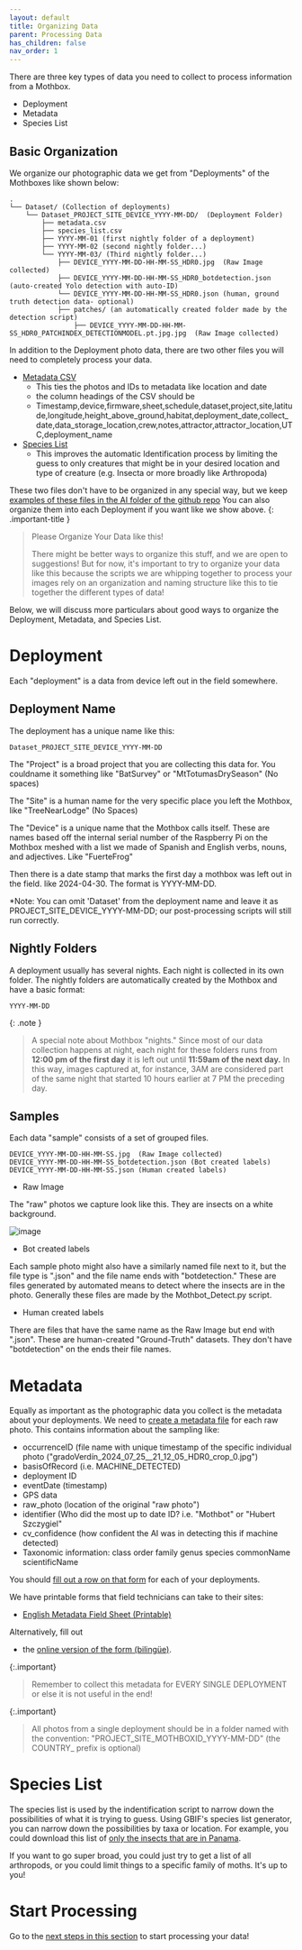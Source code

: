 ```yaml
---
layout: default
title: Organizing Data
parent: Processing Data
has_children: false
nav_order: 1
---
```

There are three key types of data you need to collect to process information from a Mothbox.
*    Deployment
*    Metadata
*    Species List

## Basic Organization

We organize our photographic data we get from "Deployments" of the Mothboxes like shown below: 
```
.
└── Dataset/ (Collection of deployments)
    └── Dataset_PROJECT_SITE_DEVICE_YYYY-MM-DD/  (Deployment Folder)
        ├── metadata.csv
        ├── species_list.csv
        ├── YYYY-MM-01 (first nightly folder of a deployment)
        ├── YYYY-MM-02 (second nightly folder...)
        └── YYYY-MM-03/ (Third nightly folder...)
            ├── DEVICE_YYYY-MM-DD-HH-MM-SS_HDR0.jpg  (Raw Image collected)
            ├── DEVICE_YYYY-MM-DD-HH-MM-SS_HDR0_botdetection.json (auto-created Yolo detection with auto-ID)
            └── DEVICE_YYYY-MM-DD-HH-MM-SS_HDR0.json (human, ground truth detection data- optional)
            ├── patches/ (an automatically created folder made by the detection script)
                ├── DEVICE_YYYY-MM-DD-HH-MM-SS_HDR0_PATCHINDEX_DETECTIONMODEL.pt.jpg.jpg  (Raw Image collected)

```
In addition to the Deployment photo data, there are two other files you will need to completely process your data.
* [Metadata CSV](https://github.com/Digital-Naturalism-Laboratories/Mothbox/blob/main/AI/Mothbox_Main_Metadata_Field_Sheet_Example%20-%20Form%20responses%201.csv)
    * This ties the photos and IDs to metadata like location and date
    * the column headings of the CSV should be
    * Timestamp,device,firmware,sheet,schedule,dataset,project,site,latitude,longitude,height_above_ground,habitat,deployment_date,collect_date,data_storage_location,crew,notes,attractor,attractor_location,UTC,deployment_name
* [Species List](https://github.com/Digital-Naturalism-Laboratories/Mothbox/blob/main/AI/SpeciesList_CountryPanamaCostaRica_TaxaInsecta_doi.org10.15468dl.epzeza.csv)
    * This improves the automatic Identification process by limiting the guess to only creatures that might be in your desired location and type of creature (e.g. Insecta or more broadly like Arthropoda)    

These two files don't have to be organized in any special way, but we keep [examples of these files in the AI folder of the github repo](https://github.com/Digital-Naturalism-Laboratories/Mothbox/tree/main/AI)
You can also organize them into each Deployment if you want like we show above.
{: .important-title }
> Please Organize Your Data like this!
>
> There might be better ways to organize this stuff, and we are open to suggestions! But for now, it's important to try to organize your data like this because the scripts we are whipping together to process your images rely on an organization and naming structure like this to tie together the different types of data!

Below, we will discuss more particulars about good ways to organize the Deployment, Metadata, and Species List.

# Deployment
Each "deployment" is a data from device left out in the field somewhere.

## Deployment Name
The deployment has a unique name like this:
```
Dataset_PROJECT_SITE_DEVICE_YYYY-MM-DD
```
The "Project" is a broad project that you are collecting this data for. You couldname it something like "BatSurvey" or "MtTotumasDrySeason" (No spaces)

The "Site" is a human name for the very specific place you left the Mothbox, like "TreeNearLodge" (No Spaces)

The "Device" is a unique name that the Mothbox calls itself. These are names based off the internal serial number of the Raspberry Pi on the Mothbox meshed with a list we made of Spanish and English verbs, nouns, and adjectives. Like "FuerteFrog"

Then there is a date stamp that marks the first day a mothbox was left out in the field. like 2024-04-30. The format is YYYY-MM-DD.

*Note: You can omit 'Dataset' from the deployment name and leave it as PROJECT_SITE_DEVICE_YYYY-MM-DD; our post-processing scripts will still run correctly.

## Nightly Folders
A deployment usually has several nights. Each night is collected in its own folder. The nightly folders are automatically created by the Mothbox and have a basic format:
```
YYYY-MM-DD
```
{: .note }
> A special note about Mothbox "nights." Since most of our data collection happens at night, each night for these folders runs from **12:00 pm of the first day** it is left out until **11:59am of the next day.** In this way, images captured at, for instance, 3AM are considered part of the same night that started 10 hours earlier at 7 PM the preceding day.

## Samples
Each data "sample" consists of a set of grouped files.
```
DEVICE_YYYY-MM-DD-HH-MM-SS.jpg  (Raw Image collected)
DEVICE_YYYY-MM-DD-HH-MM-SS_botdetection.json (Bot created labels)
DEVICE_YYYY-MM-DD-HH-MM-SS.json (Human created labels)
```
* Raw Image

The "raw" photos we capture look like this. They are insects on a white background. 

![image](https://github.com/user-attachments/assets/b7c24479-4508-4823-b978-6c5e3e1918b9)


* Bot created labels

Each sample photo might also have a similarly named file next to it, but the file type is ".json" and the file name ends with "botdetection." These are files generated by automated means to detect where the insects are in the photo. Generally these files are made by the Mothbot_Detect.py script.

* Human created labels

There are files that have the same name as the Raw Image but end with ".json". These are human-created "Ground-Truth" datasets. They don't have "botdetection" on the ends their file names.


# Metadata
Equally as important as the photographic data you collect is the metadata about your deployments. We need to [create a metadata file](https://github.com/Digital-Naturalism-Laboratories/Mothbox/blob/main/AI/Mothbox_Main_Metadata_Field_Sheet_Example%20-%20Form%20responses%201.csv) for each raw photo. This contains information about the sampling like:

* occurrenceID (file name with unique timestamp of the specific individual photo ("gradoVerdín_2024_07_25__21_12_05_HDR0_crop_0.jpg")
* basisOfRecord (i.e. MACHINE_DETECTED)
* deployment ID
* eventDate (timestamp)
* GPS data
* raw_photo (location of the original "raw photo")
* identifier (Who did the most up to date ID? i.e. "Mothbot" or "Hubert Szczygiel"
* cv_confidence (how confident the AI was in detecting this if machine detected)
* Taxonomic information: class	order	family	genus	species	commonName	scientificName

You should [fill out a row on that form](https://github.com/Digital-Naturalism-Laboratories/Mothbox/blob/main/AI/Mothbox_Main_Metadata_Field_Sheet_Example%20-%20Form%20responses%201.csv) for each of your deployments.

We have printable forms that field technicians can take to their sites: 

* [English Metadata Field Sheet (Printable)](https://drive.google.com/file/d/1rVujqoBMaxdqsiW63DhljWCpULg9bjxY/view?usp=drive_link)

Alternatively, fill out 
* the [online version of the form (bilingüe)](https://docs.google.com/forms/d/e/1FAIpQLSdgCwPrF7kEagmb3gvLT0CNaEj_S5SUKgE84Er7Go7YfueTxg/viewform?usp=sf_link).


{:.important}
> Remember to collect this metadata for EVERY SINGLE DEPLOYMENT or else it is not useful in the end!

{:.important}
> All photos from a single deployment should be in a folder named with the convention: "PROJECT_SITE_MOTHBOXID_YYYY-MM-DD" (the COUNTRY_ prefix is optional)

# Species List
The species list is used by the indentification script to narrow down the possibilities of what it is trying to guess. Using GBIF's species list generator, you can narrow down the possibilities by taxa or location. For example, you could download this list of [only the insects that are in Panama](https://www.gbif.org/occurrence/taxonomy?country=PA&taxon_key=216). 

If you want to go super broad, you could just try to get a list of all arthropods, or you could limit things to a specific family of moths. It's up to you!

# Start Processing

Go to the [next steps in this section](https://digital-naturalism-laboratories.github.io/Mothbox/docs/processing/ui/) to start processing your data!
